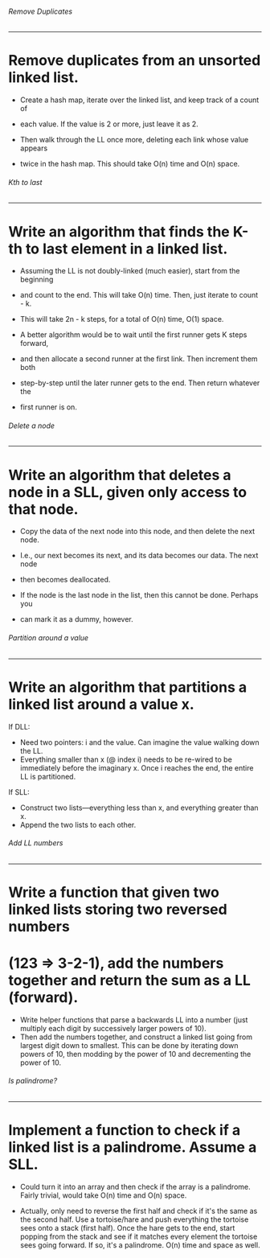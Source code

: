 ###### Remove Duplicates
--------
# Remove duplicates from an unsorted linked list.

* Create a hash map, iterate over the linked list, and keep track of a count of
* each value. If the value is 2 or more, just leave it as 2.

* Then walk through the LL once more, deleting each link whose value appears
* twice in the hash map. This should take O(n) time and O(n) space.


###### Kth to last
--------
# Write an algorithm that finds the K-th to last element in a linked list.

* Assuming the LL is not doubly-linked (much easier), start from the beginning
* and count to the end. This will take O(n) time. Then, just iterate to count - k.
* This will take 2n - k steps, for a total of O(n) time, O(1) space.

* A better algorithm would be to wait until the first runner gets K steps forward,
* and then allocate a second runner at the first link. Then increment them both
* step-by-step until the later runner gets to the end. Then return whatever the
* first runner is on.


###### Delete a node
--------
# Write an algorithm that deletes a node in a SLL, given only access to that node.

* Copy the data of the next node into this node, and then delete the next node.
* I.e., our next becomes its next, and its data becomes our data. The next node
* then becomes deallocated.

* If the node is the last node in the list, then this cannot be done. Perhaps you
* can mark it as a dummy, however.


###### Partition around a value
--------
# Write an algorithm that partitions a linked list around a value x.

If DLL:
* Need two pointers: i and the value. Can imagine the value walking down the LL.
* Everything smaller than x (@ index i) needs to be re-wired to be immediately
  before the imaginary x. Once i reaches the end, the entire LL is partitioned.

If SLL:
* Construct two lists—everything less than x, and everything greater than x.
* Append the two lists to each other.


###### Add LL numbers
--------
# Write a function that given two linked lists storing two reversed numbers
# (123 => 3-2-1), add the numbers together and return the sum as a LL (forward).

* Write helper functions that parse a backwards LL into a number (just multiply
  each digit by successively larger powers of 10).
* Then add the numbers together, and construct a linked list going from
  largest digit down to smallest. This can be done by iterating down powers of 10,
  then modding by the power of 10 and decrementing the power of 10.


###### Is palindrome?
--------
# Implement a function to check if a linked list is a palindrome. Assume a SLL.

* Could turn it into an array and then check if the array is a palindrome.
  Fairly trivial, would take O(n) time and O(n) space.

* Actually, only need to reverse the first half and check if it's the same
  as the second half. Use a tortoise/hare and push everything the tortoise
  sees onto a stack (first half). Once the hare gets to the end, start popping
  from the stack and see if it matches every element the tortoise sees going
  forward. If so, it's a palindrome. O(n) time and space as well.
